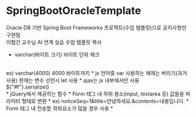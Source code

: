 # SpringBootOracleTemplate
Oracle DB 기반 Spring Boot Frameworks 프로젝트(수업 탬플릿)으로 공지사항만 구현됨
<br>
이협건 교수님 AI 연계 실습 수업 템플릿 복사
<br>


* varchar(바이트 크기) 바이트 단위 체크 
<br>
ex) varchar(4000) 4000 바이트까지
* js 언어중 var 사용하는 예제는 버리기(과거 사용) 현재는 변수 선언시 let 사용
* ajax는 js 내부에서만 사용
<br>
${"#f"}.serialize()
<br>
  * jQuery에서 제공하는 함수
  * Form 태그 내 하위 용소(input, textarea 등) 값들을 파라미터 형태로 변환
    * ex) noticeSeq=1&title=안녕하세요.&contents=내용입니다.
  * Form 태그 내 전송할 하위요소가 많을 경우 사용
* 

